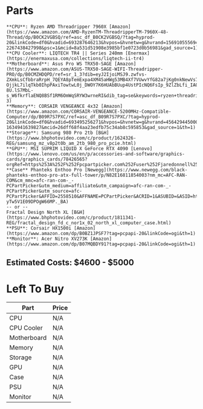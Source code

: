 # Parts
    **CPU**: Ryzen AMD Threadripper 7960X [Amazon](https://www.amazon.com/AMD-RyzenTM-ThreadripperTM-7960X-48-Thread/dp/B0CK2VGBSQ/ref=asc_df_B0CK2VGBSQ/?tag=hyprod-20&linkCode=df0&hvadid=693287646213&hvpos=&hvnetw=g&hvrand=15691055569404162282&hvpone=&hvptwo=&hvqmt=&hvdev=c&hvdvcmdl=&hvlocint=&hvlocphy=9022300&hvtargid=pla-2267438427998&psc=1&mcid=8a531d51908e3985bf1e0723d0b56981&gad_source=1)
    **CPU Cooler**: LIQTECH TR4 || Series 240mm [Enermax](https://enermaxusa.com/collections/liqtech-ii-tr4)
    **Motherboard**: Asus Pro WS TRX50-SAGE [Amazon](https://www.amazon.com/ASUS-TRX50-SAGE-WIFI-Threadripper-PRO/dp/B0CMZHDQPD/ref=sr_1_3?dib=eyJ2IjoiMSJ9.zwfvs-ZXmkLsCfbbraRrpH_7QEYA8pTemExpa4XM45aHWg53MB4Xf7VUwvYfG82a7jKg0nkNewVs7-OjjkL7ilqTkb0IhpPAxiTowtwL0j_DWOY7K6HUAbBUup4UstPIcNQ6FsIp_9ZlZbLfi_IAOmM5ob6cESPsKfjRfGC0azRSsQ7Mz2OIGUmXfFxPNUrXCaUr0v7vO3ej5R94n6R2gryeR0Ep0hdGwO565Ura-8U.lS7MbL-s_W6fkrflaENQ8BSf1RM6OmWqSRYW3wrneRI&dib_tag=se&keywords=ryzen+threadripper+motherboard&qid=1721933307&sr=8-3)
    **Memory**: CORSAIR VENGEANCE 4x32 [Amazon](https://www.amazon.com/CORSAIR-VENGEANCE-5200MHz-Compatible-Computer/dp/B09R7S7PXC/ref=asc_df_B09R7S7PXC/?tag=hyprod-20&linkCode=df0&hvadid=693495256271&hvpos=&hvnetw=g&hvrand=4564294450006027280&hvpone=&hvptwo=&hvqmt=&hvdev=c&hvdvcmdl=&hvlocint=&hvlocphy=9022300&hvtargid=pla-1634941639827&mcid=26dff68f4aa23edfb75c34ab8c595853&gad_source=1&th=1)
    **Storage**: Samsung 980 Pro 2tb [B&H](https://www.bhphotovideo.com/c/product/1624326-REG/samsung_mz_v8p2t0b_am_2tb_980_pro_pcie.html)
    **GPU**: MSI SUPRIM LIQUID X GeForce RTX 4090 [Lenovo](https://www.lenovo.com/us/en/p/accessories-and-software/graphics-cards/graphics_cards/78426565?orgRef=https%253A%252F%252Fpcpartpicker.com%252Fuser%252Fjaredonnell%252Fsaved%252F&clickid=3uwzkLxZCxyKUXY1Hyz8o3EpUkC2uaVxwTK%3AXk0&irgwc=1&PID=79301&acid=ww%3Aaffiliate%3Abv0as6&cid=us%3Aaffiliate%3Acxsaam)
    **Case** Phanteks Enthoo Pro [Newegg](https://www.newegg.com/black-phanteks-enthoo-pro-atx-full-tower/p/N82E16811854003?nm_mc=AFC-RAN-COM&cm_mmc=afc-ran-com-_-PCPartPicker&utm_medium=affiliate&utm_campaign=afc-ran-com-_-PCPartPicker&utm_source=afc-PCPartPicker&AFFID=2558510&AFFNAME=PCPartPicker&ACRID=1&ASUBID=&ASID=https%3A%2F%2Fpcpartpicker.com%2Fuser%2Fjaredonnell%2Fsaved%2F&ranMID=44583&ranEAID=2558510&ranSiteID=8BacdVP0GFs-yTw5V1E09DPOgW66MP._BA)
    -- or --
    Fractal Design North XL [B&H](https://www.bhphotovideo.com/c/product/1811341-REG/fractal_design_fd_c_nor1x_02_north_xl_computer_case.html)
    **PSU**: Corsair HX1500i [Amazon](https://www.amazon.com/dp/B0BZ1JPSF7?tag=pcpapi-20&linkCode=ogi&th=1)
    **Monitor**: Acer Nitro XV273K [Amazon](https://www.amazon.com/dp/B07MQBDY91?tag=pcpapi-20&linkCode=ogi&th=1)

## Estimated Costs: $4600 - $5000

# Left To Buy
| Part | Price |
|------|-------|
| CPU | N/A |
| CPU Cooler | N/A |
| Motherboard | N/A |
| Memory | N/A |
| Storage | N/A |
| GPU | N/A |
| Case | N/A |
| PSU | N/A |
| Monitor | N/A |
